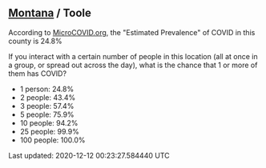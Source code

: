 
## [Montana](/united-states/montana) / Toole

According to [MicroCOVID.org](http://microcovid.org),
the "Estimated Prevalence" of COVID in this county is 24.8%

If you interact with a certain number of people in this location
(all at once in a group, or spread out across the day), what is the chance that
1 or more of them has COVID?

- 1 person: 24.8%
- 2 people: 43.4%
- 3 people: 57.4%
- 5 people: 75.9%
- 10 people: 94.2%
- 25 people: 99.9%
- 100 people: 100.0%

Last updated: 2020-12-12 00:23:27.584440 UTC
